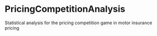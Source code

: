 # PricingCompetitionAnalysis
Statistical analysis for the pricing competition game in motor insurance pricing
